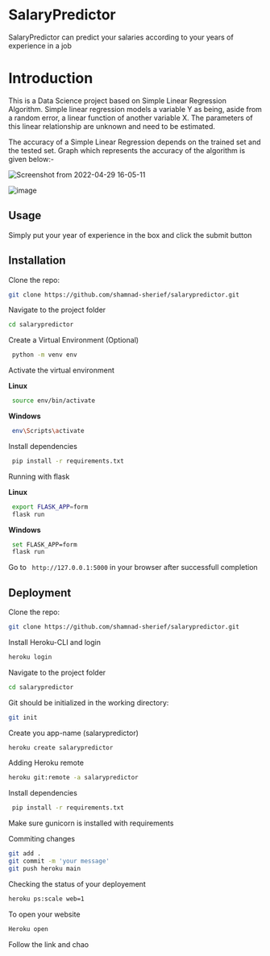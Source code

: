 
# SalaryPredictor

SalaryPredictor can predict your salaries according to your years of experience in a job

# Introduction

This is a Data Science project based on Simple Linear Regression Algorithm. Simple linear regression models a variable Y as being, aside from a random error, a linear function of another variable X. The parameters of this linear relationship are unknown and need to be estimated.


The accuracy of a Simple Linear Regression depends on the trained set and the tested set. Graph which represents the accuracy of the algorithm is given below:-

![Screenshot from 2022-04-29 16-05-11](https://user-images.githubusercontent.com/66134967/165928960-80eeefd6-e477-459b-ad40-d0388e7b79b2.png)



![image](https://user-images.githubusercontent.com/66134967/165929078-77a93c46-7f68-4ca1-8682-bac547cba2ab.png)







## Usage

Simply put your year of experience in the box and click the submit button


## Installation

Clone the repo:

```bash
git clone https://github.com/shamnad-sherief/salarypredictor.git
```
Navigate to the project folder   
```bash
cd salarypredictor
```
Create a Virtual Environment (Optional)
```bash
 python -m venv env
```
Activate the virtual environment

   **Linux**
   ```bash
    source env/bin/activate 
   ```
   **Windows**
   ```bash
    env\Scripts\activate 
   ```
Install dependencies
```bash
 pip install -r requirements.txt 
```
Running with flask

**Linux**
```bash
 export FLASK_APP=form
 flask run
```
**Windows**
```bash
 set FLASK_APP=form
 flask run
```

 Go to ```  http://127.0.0.1:5000 ``` in your browser  after successfull completion
 
 ## Deployment
 
 Clone the repo:

```bash
git clone https://github.com/shamnad-sherief/salarypredictor.git
```
 Install Heroku-CLI and login
 ```bash
heroku login
```
Navigate to the project folder   
```bash
cd salarypredictor
```
Git should be initialized in the working directory:
```bash
git init
```
Create you app-name (salarypredictor)
```bash
heroku create salarypredictor
```
Adding Heroku remote 
```bash
heroku git:remote -a salarypredictor
```
Install dependencies
```bash
 pip install -r requirements.txt 
```
Make sure gunicorn is installed with requirements

Commiting changes
```bash
git add .
git commit -m 'your message'
git push heroku main
```
Checking the status of your deployement
```bash
heroku ps:scale web=1
```
To open your website
```bash
Heroku open
```
Follow the link and chao




